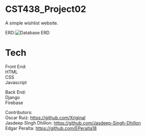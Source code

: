 # CST438_Project02

A simple wishlist website. 

ERD:![Database ERD](https://user-images.githubusercontent.com/59929844/136378767-8dd3368a-925e-4d4d-8393-3db3528e1d33.png)


# Tech
Front End:<br>
HTML <br>
CSS <br>
Javascript <br>

Back End:<br>
Django <br>
Firebase <br>

Contributors:<br>
Oscar Ruiz: https://github.com/Xriginal<br>
Jasdeep Singh Dhillon: https://github.com/Jasdeep-Singh-Dhillon<br>
Edgar Peralta: https://github.com/EPeralta18 <br>
